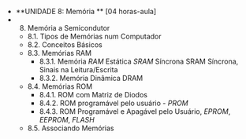 * **UNIDADE 8: Memória ** [04 horas-aula]
* 8. Memória a Semicondutor 
	* 8.1. Tipos de Memórias num Computador 
	* 8.2. Conceitos Básicos 
	* 8.3. Memórias RAM 
		* 8.3.1. Memória *RAM* Estática *SRAM* Síncrona SRAM Síncrona, Sinais na Leitura/Escrita 
        * 8.3.2. Memória Dinâmica DRAM 
   	* 8.4. Memórias ROM 
        * 8.4.1. ROM com Matriz de Diodos 
        * 8.4.2. ROM programável pelo usuário - *PROM* 
        * 8.4.3. ROM Programável e Apagável pelo Usuário, *EPROM*, *EEPROM*, *FLASH* 
	* 8.5. Associando Memórias 